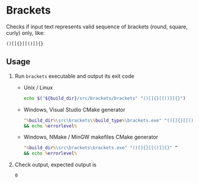 # Brackets

Checks if input text represents valid sequence of brackets (round, square, curly) only, like:

```text
()[]{}[[()]]{}
```

## Usage

1. Run `brackets` executable and output its exit code

   * Unix / Linux

     ```bash
     echo $("${build_dir}/src/brackets/brackets" "()[]{}[[()]]{}")
     ```

   * Windows, Visual Studio CMake generator

     ```cmd
     "%build_dir%\src\brackets\%build_type%\brackets.exe" "()[]{}[[()]]{}" ^
     && echo %errorlevel%
     ```

   * Windows, NMake / MinGW makefiles CMake generator

     ```cmd
     "%build_dir%\src\brackets\brackets.exe" "()[]{}[[()]]{}" ^
     && echo %errorlevel%
     ```

1. Check output, expected output is

   ```text
   0
   ```
